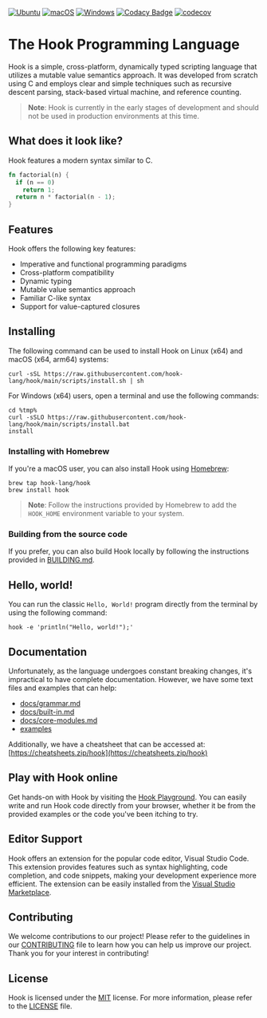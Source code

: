 
[![Ubuntu](https://github.com/hook-lang/hook/actions/workflows/ubuntu-build.yml/badge.svg)](https://github.com/hook-lang/hook/actions/workflows/ubuntu-build.yml)
[![macOS](https://github.com/hook-lang/hook/actions/workflows/macos-build.yml/badge.svg)](https://github.com/hook-lang/hook/actions/workflows/macos-build.yml)
[![Windows](https://github.com/hook-lang/hook/actions/workflows/windows-build.yml/badge.svg)](https://github.com/hook-lang/hook/actions/workflows/windows-build.yml)
[![Codacy Badge](https://app.codacy.com/project/badge/Grade/b58fa787c8cc480091a8e976164ee203)](https://app.codacy.com/gh/hook-lang/hook/dashboard?utm_source=gh&utm_medium=referral&utm_content=&utm_campaign=Badge_grade)
[![codecov](https://codecov.io/gh/hook-lang/hook/graph/badge.svg?token=oRSpRBTqp8)](https://codecov.io/gh/hook-lang/hook)

# The Hook Programming Language

Hook is a simple, cross-platform, dynamically typed scripting language that utilizes a mutable value semantics approach. It was developed from scratch using C and employs clear and simple techniques such as recursive descent parsing, stack-based virtual machine, and reference counting.

> **Note**: Hook is currently in the early stages of development and should not be used in production environments at this time.

## What does it look like?

Hook features a modern syntax similar to C.

```rust
fn factorial(n) {
  if (n == 0)
    return 1;
  return n * factorial(n - 1);
}
```

## Features

Hook offers the following key features:

* Imperative and functional programming paradigms
* Cross-platform compatibility
* Dynamic typing
* Mutable value semantics approach
* Familiar C-like syntax
* Support for value-captured closures

## Installing

The following command can be used to install Hook on Linux (x64) and macOS (x64, arm64) systems:

```
curl -sSL https://raw.githubusercontent.com/hook-lang/hook/main/scripts/install.sh | sh
```

For Windows (x64) users, open a terminal and use the following commands:

```
cd %tmp%
curl -sSLO https://raw.githubusercontent.com/hook-lang/hook/main/scripts/install.bat
install
```

### Installing with Homebrew

If you're a macOS user, you can also install Hook using [Homebrew](https://brew.sh):

```
brew tap hook-lang/hook
brew install hook
```

> **Note**: Follow the instructions provided by Homebrew to add the `HOOK_HOME` environment variable to your system.

### Building from the source code

If you prefer, you can also build Hook locally by following the instructions provided in [BUILDING.md](BUILDING.md).

## Hello, world!

You can run the classic `Hello, World!` program directly from the terminal by using the following command:

```
hook -e 'println("Hello, world!");'
```

## Documentation

Unfortunately, as the language undergoes constant breaking changes, it's impractical to have complete documentation. However, we have some text files and examples that can help:

* [docs/grammar.md](docs/grammar.md)
* [docs/built-in.md](docs/built-in.md)
* [docs/core-modules.md](docs/core-modules.md)
* [examples](examples)

Additionally, we have a cheatsheet that can be accessed at: [https://cheatsheets.zip/hook](https://cheatsheets.zip/hook)

## Play with Hook online

Get hands-on with Hook by visiting the [Hook Playground](https://hook-lang.github.io/hook-playground). You can easily write and run Hook code directly from your browser, whether it be from the provided examples or the code you've been itching to try.

## Editor Support

Hook offers an extension for the popular code editor, Visual Studio Code. This extension provides features such as syntax highlighting, code completion, and code snippets, making your development experience more efficient. The extension can be easily installed from the  [Visual Studio Marketplace](https://marketplace.visualstudio.com/items?itemName=fabiosvm.hook).

## Contributing

We welcome contributions to our project! Please refer to the guidelines in our [CONTRIBUTING](CONTRIBUTING.md) file to learn how you can help us improve our project. Thank you for your interest in contributing!

## License

Hook is licensed under the [MIT](https://choosealicense.com/licenses/mit) license. For more information, please refer to the [LICENSE](LICENSE) file.
